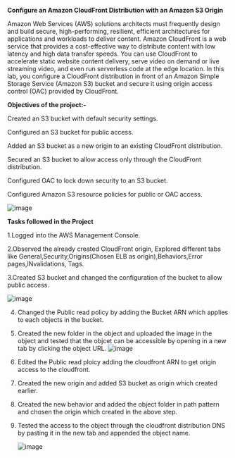 **Configure an Amazon CloudFront Distribution with an Amazon S3 Origin**

Amazon Web Services (AWS) solutions architects must frequently design and build secure, high-performing, resilient, efficient architectures for applications and workloads to deliver content. Amazon CloudFront is a web service that provides a cost-effective way to distribute content with low latency and high data transfer speeds. You can use CloudFront to accelerate static website content delivery, serve video on demand or live streaming video, and even run serverless code at the edge location. In this lab, you configure a CloudFront distribution in front of an Amazon Simple Storage Service (Amazon S3) bucket and secure it using origin access control (OAC) provided by CloudFront.

**Objectives of the project:-**

Created an S3 bucket with default security settings.

Configured an S3 bucket for public access.

Added an S3 bucket as a new origin to an existing CloudFront distribution.

Secured an S3 bucket to allow access only through the CloudFront distribution.

Configured OAC to lock down security to an S3 bucket.

Configured Amazon S3 resource policies for public or OAC access.

![image](https://github.com/user-attachments/assets/db162536-9548-4994-b7c1-eabf9fdd0204)

**Tasks followed in the Project**

1.Logged into the AWS Management Console.

2.Observed the already created CloudFront origin, Explored different tabs like General,Security,Origins(Chosen ELB as origin),Behaviors,Error pages,INvalidations, Tags.

3.Created S3 bucket and changed the configuration of the bucket to allow public access.

![image](https://github.com/user-attachments/assets/a7b0839e-c76c-49d2-b588-2f179d85be89)

4. Changed the Public read policy by adding the Bucket ARN which applies to each objects in the bucket.

5. Created the new folder in the object and uploaded the image in the object and tested that the objcet can be accessible by opening in a new tab by clicking the object URL.
      ![image](https://github.com/user-attachments/assets/b03b7837-7638-46b6-8887-05821e389485)

6. Edited the Public read ploicy adding the cloudfront ARN to get origin access to the cloudfront.

7. Created the new origin and added S3 bucket as origin which created earlier.

8. Created the new behavior and added the object folder in path pattern and chosen the origin which created in the above step.

9. Tested the access to the object through the cloudfront distribution DNS by pasting it in the new tab and appended the object name.

   ![image](https://github.com/user-attachments/assets/1b267f92-43f5-49dc-b253-f10ecd83ed1b)
 



